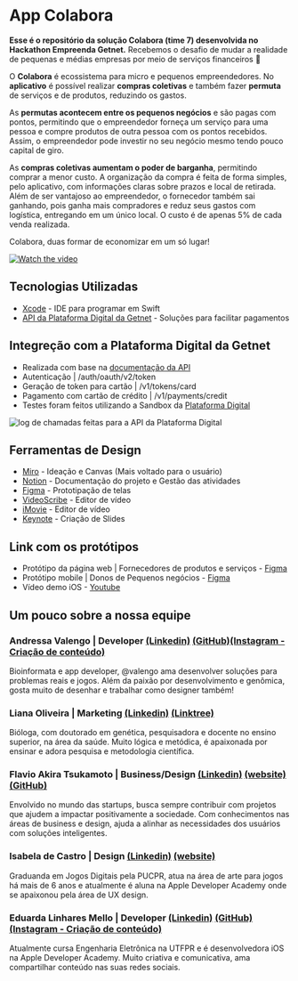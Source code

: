 # App Colabora
**Esse é o repositório da solução Colabora (time 7) desenvolvida no Hackathon Empreenda Getnet.**
Recebemos o desafio de mudar a realidade de pequenas e médias empresas por meio de serviços financeiros 🏦

O **Colabora** é ecossistema para micro e pequenos empreendedores.
No **aplicativo** é possível realizar **compras coletivas** e também fazer **permuta** de serviços e de produtos, reduzindo os gastos. 

As **permutas acontecem entre os pequenos negócios** e são pagas com pontos, permitindo que o empreendedor forneça um serviço para uma pessoa e compre produtos de outra pessoa com os pontos recebidos. Assim, o empreendedor pode investir no seu negócio mesmo tendo pouco capital de giro.

As **compras coletivas aumentam o poder de barganha**, permitindo comprar a menor custo. A organização da compra é feita de forma simples, pelo aplicativo, com informações claras sobre prazos e local de retirada. Além de ser vantajoso ao empreendedor, o fornecedor também sai ganhando, pois ganha mais compradores e reduz seus gastos com logística, entregando em um único local. O custo é de apenas 5% de cada venda realizada. 

Colabora, duas formar de economizar em um só lugar!

[![Watch the video](https://i.imgur.com/32dz1ii.png)](https://youtu.be/FNIZ3fMl23o)

## Tecnologias Utilizadas

* [Xcode](https://developer.apple.com/xcode/) - IDE para programar em Swift
* [API da Plataforma Digital da Getnet](https://developers.getnet.com.br) - Soluções para facilitar pagamentos  

## Integreção com a Plataforma Digital da Getnet
* Realizada com base na [documentação da API](https://developers.getnet.com.br/api)
* Autenticação | /auth/oauth/v2/token
* Geração de token para cartão | /v1/tokens/card
* Pagamento com cartão de crédito | /v1/payments/credit
* Testes foram feitos utilizando a Sandbox da [Plataforma Digital](https://developers.getnet.com.br/login)

![log de chamadas feitas para a API da Plataforma Digital](https://i.imgur.com/Ba38ZnX.png)

## Ferramentas de Design

* [Miro](https://miro.com/) - Ideação e Canvas (Mais voltado para o usuário)
* [Notion](https://www.notion.so/) - Documentação do projeto e Gestão das atividades
* [Figma](https://www.figma.com/) - Prototipação de telas
* [VideoScribe](https://www.videoscribe.co/en) - Editor de vídeo
* [iMovie](https://www.apple.com/imovie/) - Editor de vídeo
* [Keynote](https://www.apple.com/keynote/) - Criação de Slides


## Link com os protótipos

* Protótipo da página web | Fornecedores de produtos e serviços - [Figma](https://www.figma.com/proto/rJmrHNn9RLQEmYK4AjRt3f/Colabora?node-id=1%3A7245&scaling=scale-down)
* Protótipo mobile | Donos de Pequenos negócios - [Figma](https://www.figma.com/proto/rJmrHNn9RLQEmYK4AjRt3f/Colabora?node-id=1%3A13997&scaling=scale-down)
* Vídeo demo iOS - [Youtube](https://youtu.be/xxu2wzYShTU)

## Um pouco sobre a nossa equipe

### Andressa Valengo | Developer [(Linkedin)](https://www.linkedin.com/in/valengo/) [(GitHub)](https://github.com/valengo)[(Instagram - Criação de conteúdo)](https://www.instagram.com/andycompartilha/)
Bioinformata e app developer, @valengo ama desenvolver soluções para problemas reais e jogos. Além da paixão por desenvolvimento e genômica, gosta muito de desenhar e trabalhar como designer também!
### Liana Oliveira | Marketing [(Linkedin)](https://www.linkedin.com/in/liana-oliveira/) [(Linktree)](https://linktr.ee/liana_oliveira)
Bióloga, com doutorado em genética, pesquisadora e docente no ensino superior, na área da saúde. Muito lógica e metódica, é apaixonada por ensinar e adora pesquisa e metodologia científica.
### Flavio Akira Tsukamoto | Business/Design [(Linkedin)](https://www.linkedin.com/in/akiratsu/) [(website)](https://akiratsukamoto.com/) [(GitHub)](https://github.com/akirapresident)
Envolvido no mundo das startups, busca sempre contribuir com projetos que ajudem a impactar positivamente a sociedade. Com conhecimentos nas áreas de business e design, ajuda a alinhar as necessidades dos usuários com soluções inteligentes. 
### Isabela de Castro | Design [(Linkedin)](https://www.linkedin.com/in/isa-castro/) [(website)](https://isacastro.me/)
Graduanda em Jogos Digitais pela PUCPR, atua na área de arte para jogos há mais de 6 anos e atualmente é aluna na Apple Developer Academy onde se apaixonou pela área de UX design.
### Eduarda Linhares Mello | Developer [(Linkedin)](https://www.linkedin.com/in/dudamello/) [(GitHub)](https://github.com/dudamello) [(Instagram - Criação de conteúdo)](https://www.instagram.com/dudadev/)
Atualmente cursa Engenharia Eletrônica na UTFPR e é desenvolvedora iOS na Apple Developer Academy. Muito criativa e comunicativa, ama compartilhar conteúdo nas suas redes sociais.
